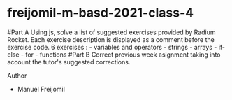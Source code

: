 # freijomil-m-basd-2021-class-4

#Part A
Using js, solve a list of suggested exercises provided by Radium Rocket. Each exercise description is displayed as a comment before the exercise code.
6 exercises :
    - variables and operators
    - strings
    - arrays
    - if-else
    - for
    - functions
#Part B
Correct previous week asignment taking into account the tutor's suggested corrections.


Author 

- Manuel Freijomil

